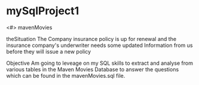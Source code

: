 # mySqlProject1

<#> mavenMovies

theSituation
The Company insurance policy is up for renewal and the insurance company's underwriter needs some updated Information from us before they will issue a new policy

Objective
Am going to leveage on my SQL skills to extract and analyse from various tables in the Maven Movies Database to answer the questions which can be found in the mavenMovies.sql file.
